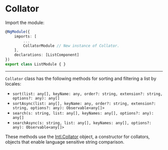 # Collator

Import the module:
```TypeScript
@NgModule({
    imports: [
        ...
        CollatorModule // New instance of Collator.
    ],
    declarations: [ListComponent]
})
export class ListModule { }
```

---

`Collator` class has the following methods for sorting and filtering a list by locales:

* `sort(list: any[], keyName: any, order?: string, extension?: string, options?: any): any[]`
* `sortAsync(list: any[], keyName: any, order?: string, extension?: string, options?: any): Observable<any[]>`
* `search(s: string, list: any[], keyNames: any[], options?: any): any[]`
* `searchAsync(s: string, list: any[], keyNames: any[], options?: any): Observable<any[]>`

These methods use the [Intl.Collator](https://developer.mozilla.org/en-US/docs/Web/JavaScript/Reference/Global_Objects/Collator) object, a constructor for collators, objects that enable language sensitive string comparison.
